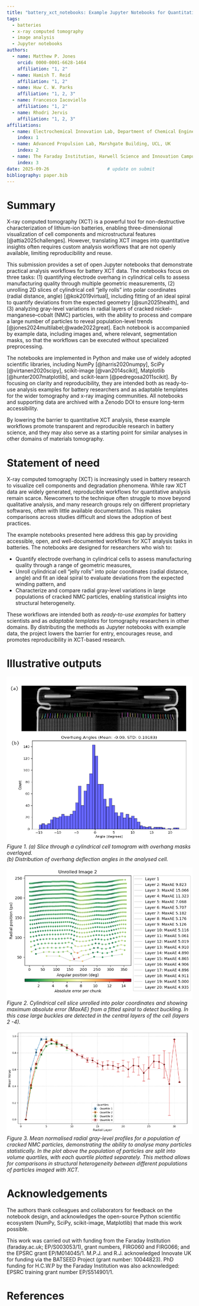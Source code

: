 ```yaml
---
title: "battery_xct_notebooks: Example Jupyter Notebooks for Quantitative Analysis of X-ray CT Data in Lithium-Ion Batteries"
tags:
  - batteries
  - x-ray computed tomography
  - image analysis
  - Jupyter notebooks
authors:
  - name: Matthew P. Jones
    orcid: 0000-0001-6628-1464
    affiliation: "1, 2"
  - name: Hamish T. Reid
    affiliation: "1, 2"
  - name: Huw C. W. Parks
    affiliation: "1, 2, 3"
  - name: Francesco Iacoviello
    affiliation: "1, 2"
  - name: Rhodri Jervis
    affiliation: "1, 2, 3"
affiliations:
  - name: Electrochemical Innovation Lab, Department of Chemical Engineering, UCL, UK
    index: 1
  - name: Advanced Propulsion Lab, Marshgate Building, UCL, UK
    index: 2
  - name: The Faraday Institution, Harwell Science and Innovation Campus, Didcot, UK
    index: 3
date: 2025-09-26                      # update on submit
bibliography: paper.bib
---
```


# Summary

X-ray computed tomography (XCT) is a powerful tool for non-destructive characterization of lithium-ion batteries, enabling three-dimensional visualization of cell components and microstructural features [@attia2025challenges]. However, translating XCT images into quantitative insights often requires custom analysis workflows that are not openly available, limiting reproducibility and reuse.  

This submission provides a set of open Jupyter notebooks that demonstrate practical analysis workflows for battery XCT data. The notebooks focus on three tasks: (1) quantifying electrode overhang in cylindrical cells to assess manufacturing quality through multiple geometric measurements, (2) unrolling 2D slices of cylindrical cell “jelly rolls” into polar coordinates (radial distance, angle) [@kok2019virtual], including fitting of an ideal spiral to quantify deviations from the expected geometry [@sun2025health], and (3) analyzing gray-level variations in radial layers of cracked nickel–manganese–cobalt (NMC) particles, with the ability to process and compare a large number of particles to reveal population-level trends [@jones2024multilabel;@wade2022great]. Each notebook is accompanied by example data, including images and, where relevant, segmentation masks, so that the workflows can be executed without specialized preprocessing.  

The notebooks are implemented in Python and make use of widely adopted scientific libraries, including NumPy [@harris2020numpy], SciPy [@virtanen2020scipy], scikit-image [@van2014scikit], Matplotlib [@hunter2007matplotlib], and scikit-learn [@pedregosa2011scikit]. By focusing on clarity and reproducibility, they are intended both as ready-to-use analysis examples for battery researchers and as adaptable templates for the wider tomography and x-ray imaging communities. All notebooks and supporting data are archived with a Zenodo DOI to ensure long-term accessibility.  

By lowering the barrier to quantitative XCT analysis, these example workflows promote transparent and reproducible research in battery science, and they may also serve as a starting point for similar analyses in other domains of materials tomography.  

# Statement of need

X-ray computed tomography (XCT) is increasingly used in battery research to visualize cell components and degradation phenomena. While raw XCT data are widely generated, reproducible workflows for quantitative analysis remain scarce. Newcomers to the technique often struggle to move beyond qualitative analysis, and many research groups rely on different proprietary softwares, often with little available documentation. This makes comparisons across studies difficult and slows the adoption of best practices.  

The example notebooks presented here address this gap by providing accessible, open, and well-documented workflows for XCT analysis tasks in batteries. The notebooks are designed for researchers who wish to:  
 
- Quantify electrode overhang in cylindrical cells to assess manufacturing quality through a range of geometric measures,
- Unroll cylindrical cell “jelly rolls” into polar coordinates (radial distance, angle) and fit an ideal spiral to evaluate deviations from the expected winding pattern, and
- Characterize and compare radial gray-level variations in large populations of cracked NMC particles, enabling statistical insights into structural heterogeneity. 

These workflows are intended both as *ready-to-use examples* for battery scientists and as *adaptable templates* for tomography researchers in other domains. By distributing the methods as Jupyter notebooks with example data, the project lowers the barrier for entry, encourages reuse, and promotes reproducibility in XCT-based research.

# Illustrative outputs

![Slice through a cylindrical cell tomogram with overhang masks overlayed, distribution of overhang deflection angles in the cell analysed in the notebook.](fig1.png)  
*Figure 1. (a) Slice through a cylindrical cell tomogram with overhang masks overlayed.  
(b) Distribution of overhang deflection angles in the analysed cell.*  

![Unrolled cylindrical cell slice into polar coordinates with deviation (MaxAE) from a fitted spiral used to detect buckling.](fig2.png)  
*Figure 2. Cylindrical cell slice unrolled into polar coordinates and showing maximum absolute error (MaxAE) from a fitted spiral to detect buckling. In this case large buckles are detected in the central layers of the cell (layers 2 -4).*  

![Radial gray-level profiles for a population of cracked NMC particles.](fig3.png)  
*Figure 3. Mean normalised radial gray-level profiles for a population of cracked NMC particles, demonstrating the ability to analyse many particles statistically. In the plot above the population of particles are split into volume quartiles, with each quartile plotted separately. This method allows for comparisons in structural heterogeneity between different populations of particles imaged with XCT.*  


# Acknowledgements

The authors thank colleagues and collaborators for feedback on the notebook design, and acknowledges the open-source Python scientific ecosystem (NumPy, SciPy, scikit-image, Matplotlib) that made this work possible.

This work was carried out with funding from the Faraday Institution (faraday.ac.uk; EP/S003053/1), grant numbers, FIRG060 and FIRG066; and the EPSRC grant EP/M014045/1. M.P.J. and R.J. acknowledged Innovate UK for funding via the BATSEED Project (grant number: 10044823). PhD funding for H.C.W.P by the Faraday Institution was also acknowledged: EPSRC training grant number EP/S514901/1. 

# References













